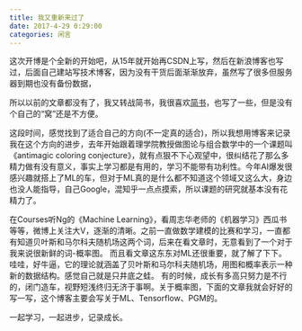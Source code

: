 ```yaml
---
title: 我又重新来过了
date: 2017-4-29 0:29:00
categories: 闲言
---
```


这次开博是个全新的开始吧，从15年就开始再CSDN上写，然后在新浪博客也写过，后面自己建站写技术博客，因为没有干货后面渐渐放弃，虽然写了很多但服务器到期也没有备份数据，
<!-- more --> 
所以以前的文章都没有了，我又转战简书，我很喜欢[简书](http://www.jianshu.com/u/9d619ad71963)，也写了一些，但是没有个自己的“窝”还是不方便。 

这段时间，感觉找到了适合自己的方向(不一定真的适合)，所以我想用博客来记录我在这个方向的进步，去年开始跟着理学院教授做图论与组合数学中的一个课题叫 《antimagic coloring conjecture》，就有点狠不下心观望中，很纠结花了那么多精力做有没有意义，事实上学习都是有用的，学习不能带有功利性。今年AI爆发很感兴趣就搭上了ML的车，但对于ML真的是什么都不知道这个领域又这么大，身边也没人能指导，自己Google，混知乎一点点摸索，所以课题的研究就基本没有花精力了。

在Courses听Ng的《Machine Learning》，看周志华老师的《机器学习》西瓜书等等，微博上关注大V，逐渐的清晰。之前一直做数学建模的比赛和学习，一直都有知道贝叶斯和马尔科夫随机场这两个词，后来在看文章时，无意看到了一个对于我来说很新鲜的词-概率图。 而且看文章这东东对ML还很重要，就了解了下下。哇哇，好牛逼，它的理论就涵盖了贝叶斯和马尔科夫随机场，用图和概率表示一种新的数据结构。感觉自己就是只井底之蛙。 有的时候，成长有多高只努力是不行的，闭门造车，视野短浅终归无济于事啊。关于概率图，下面的文章我就会好好的写一写，这个博客主要会写关于ML、Tensorflow、PGM的。

一起学习，一起进步，记录成长。



